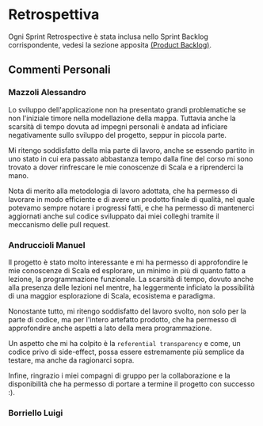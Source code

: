 # Retrospettiva

Ogni Sprint Retrospective è stata inclusa nello Sprint Backlog corrispondente, vedesi la sezione apposita [(Product Backlog)](../09-backlog/product-backlog.md).

## Commenti Personali

### Mazzoli Alessandro

Lo sviluppo dell'applicazione non ha presentato grandi problematiche se non l'iniziale timore nella modellazione della mappa.
Tuttavia anche la scarsità di tempo dovuta ad impegni personali è andata ad inficiare negativamente sullo sviluppo del progetto, seppur in piccola parte.

Mi ritengo soddisfatto della mia parte di lavoro, anche se essendo partito in uno stato in cui era passato abbastanza tempo dalla fine del corso mi sono trovato a dover rinfrescare le mie conoscenze di Scala e a riprenderci la mano.

Nota di merito alla metodologia di lavoro adottata, che ha permesso di lavorare in modo efficiente e di avere un prodotto finale di qualità, nel quale potevamo sempre notare i progressi fatti, e che ha permesso di mantenerci aggiornati anche sul codice sviluppato dai miei colleghi tramite il meccanismo delle pull request.

### Andruccioli Manuel

Il progetto è stato molto interessante e mi ha permesso di approfondire le mie conoscenze di Scala ed esplorare, un minimo in più di quanto fatto a lezione, la programmazione funzionale.
La scarsità di tempo, dovuto anche alla presenza delle lezioni nel mentre, ha leggermente inficiato la possibilità di una maggior esplorazione di Scala, ecosistema e paradigma.

Nonostante tutto, mi ritengo soddisfatto del lavoro svolto, non solo per la parte di codice, ma per l'intero artefatto prodotto, che ha permesso di approfondire anche aspetti a lato della mera programmazione.

Un aspetto che mi ha colpito è la `referential transparency` e come, un codice privo di side-effect, possa essere estremamente più semplice da testare, ma anche da ragionarci sopra.

Infine, ringrazio i miei compagni di gruppo per la collaborazione e la disponibilità che ha permesso di portare a termine il progetto con successo :).

### Borriello Luigi

